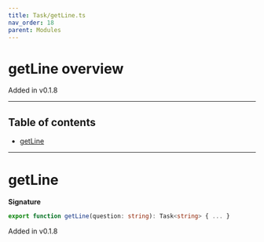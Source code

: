 ```yaml
---
title: Task/getLine.ts
nav_order: 18
parent: Modules
---
```


# getLine overview

Added in v0.1.8

---

<h2 class="text-delta">Table of contents</h2>

- [getLine](#getline)

---

# getLine

**Signature**

```ts
export function getLine(question: string): Task<string> { ... }
```

Added in v0.1.8
